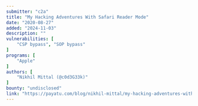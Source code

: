```yaml
---
submitter: "c2a"
title: "My Hacking Adventures With Safari Reader Mode"
date: "2020-08-27"
added: "2024-11-03"
description: ""
vulnerabilities: [
    "CSP bypass", "SOP bypass"
]
programs: [
    "Apple"
]
authors: [
    "Nikhil Mittal (@c0d3G33k)"
]
bounty: "undisclosed"
link: "https://payatu.com/blog/nikhil-mittal/my-hacking-adventures-with-safari-reader-mode"
---
```




